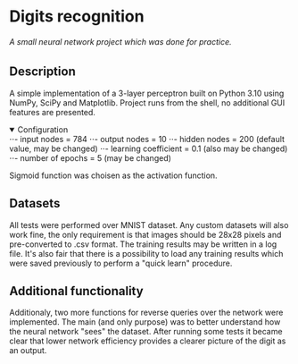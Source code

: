 # Digits recognition
###### A small neural network project which was done for practice.

Description
-----------

A simple implementation of a 3-layer perceptron built on Python 3.10 using NumPy, SciPy and Matplotlib. Project runs from the shell, no additional GUI features are presented.

<details open>
<summary>Configuration</summary>
  ⋅⋅- input nodes = 784
  ⋅⋅- output nodes = 10
  ⋅⋅- hidden nodes = 200 (default value, may be changed) 
  ⋅⋅- learning coefficient = 0.1 (also may be changed)
  ⋅⋅- number of epochs = 5 (may be changed)
  
Sigmoid function was choisen as the activation function.
  
</details>

Datasets
--------

All tests were performed over MNIST dataset. Any custom datasets will also work fine, the only requirement is that images should be 28x28 pixels and pre-converted to .csv format.
The training results may be written in a log file. It's also fair that there is a possibility to load any training results which were saved previously to perform a "quick learn" procedure.

Additional functionality
------------------------

Additionaly, two more functions for reverse queries over the network were implemented. The main (and only purpose) was to better understand how the neural network "sees" the dataset. After running some tests it became clear that lower network efficiency provides a clearer picture of the digit as an output.
